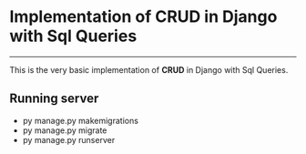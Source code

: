 # Implementation of CRUD in Django with Sql Queries
------------------------------------------------------------------------------------------------------
This is the very basic implementation of **CRUD** in Django with Sql Queries.

## Running server

* py manage.py makemigrations  
* py manage.py migrate
* py manage.py runserver  



